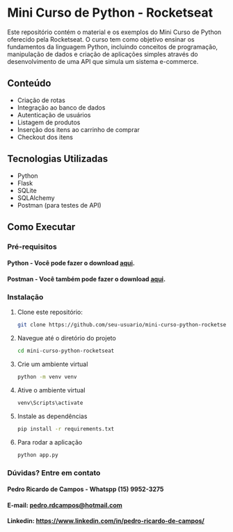 # Mini Curso de Python - Rocketseat

Este repositório contém o material e os exemplos do Mini Curso de Python oferecido pela Rocketseat. O curso tem como objetivo ensinar os fundamentos da linguagem Python, incluindo conceitos de programação, manipulação de dados e criação de aplicações simples através do desenvolvimento de uma API que simula um sistema e-commerce.

## Conteúdo

- Criação de rotas
- Integração ao banco de dados
- Autenticação de usuários
- Listagem de produtos
- Inserção dos itens ao carrinho de comprar
- Checkout dos itens

## Tecnologias Utilizadas

- Python
- Flask
- SQLite
- SQLAlchemy
- Postman (para testes de API)

## Como Executar

### Pré-requisitos
#### Python - Você pode fazer o download [aqui](https://www.python.org/downloads/).
#### Postman - Você também pode fazer o download [aqui](https://www.postman.com/downloads/).

### Instalação

1. Clone este repositório:
   ```bash
   git clone https://github.com/seu-usuario/mini-curso-python-rocketseat.git
   
2. Navegue até o diretório do projeto
   ```bash
   cd mini-curso-python-rocketseat

3. Crie um ambiente virtual
    ```bash
   python -m venv venv

4. Ative o ambiente virtual
   ```bash
   venv\Scripts\activate
5. Instale as dependências
   ```bash
   pip install -r requirements.txt

6. Para rodar a aplicação
   ```bash
   python app.py

### Dúvidas? Entre em contato
#### Pedro Ricardo de Campos - Whatspp (15) 9952-3275
#### E-mail: pedro.rdcampos@hotmail.com
#### Linkedin: https://www.linkedin.com/in/pedro-ricardo-de-campos/





